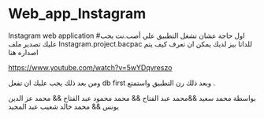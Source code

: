 # Web_app_Instagram
Instagram web application
#اول حاجة عشان تشغل التطبيق علي أصب.نت  يجب عليك تصدير ملف Instagram.project.bacpac للداتا بيز لديك  يمكن ان تعرف كيف يتم اصداره هنا

https://www.youtube.com/watch?v=5wYDqvreszo


ومن بعد ذلك يجب عليك ان تفعل db first وبعد ذلك رن التطبيق واستمتع .


بواسطة محمد سعيد &&محمد عبد الفتاح && محمد محمود عبد الفتاح && محمد عز الدين يونس && محمد خالد شعيب عبد المجيد 
